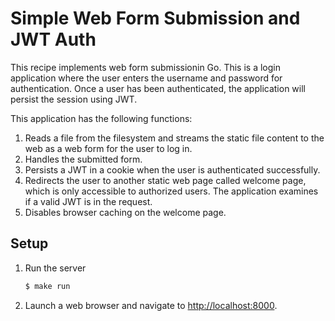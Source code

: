 # Simple Web Form Submission and JWT Auth

This recipe implements web form submissionin Go. This is a login application where the user enters the username and password for authentication. Once a user has been authenticated, the application will persist the session using JWT.

 This application has the following functions:

1. Reads a file from the filesystem and streams the static file content to the web as a web form for the user to log in.
1. Handles the submitted form.
1. Persists a JWT in a cookie when the user is authenticated successfully.
1. Redirects the user to another static web page called welcome page, which is only accessible to authorized users. The application examines if a valid JWT is in the request.
1. Disables browser caching on the welcome page.

## Setup

1. Run the server

   ```bash
   $ make run
   ```

2. Launch a web browser and navigate to <http://localhost:8000>.
